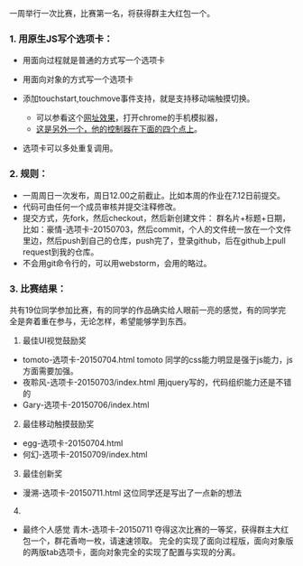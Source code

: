 一周举行一次比赛，比赛第一名，将获得群主大红包一个。
### 1. 用原生JS写个选项卡：
- 用面向过程就是普通的方式写一个选项卡
- 用面向对象的方式写一个选项卡
- 添加touchstart,touchmove事件支持，就是支持移动端触摸切换。

    - 可以参看这个[网址效果](http://www.superslide2.com/TouchSlide/demo/4.1txTab.html)，打开chrome的手机模拟器，
    - [这是另外一个，他的控制器在下面的四个点上](http://touchslider.com/)。

- 选项卡可以多处重复调用。

### 2. 规则：
- 一周周日一次发布，周日12.00之前截止。比如本周的作业在7.12日前提交。
- 代码可由任何一个成员审核并提交注释修改。
- 提交方式，先fork，然后checkout，然后新创建文件： 群名片+标题+日期，比如：豪情-选项卡-20150703，然后commit，个人的文件统一放在一个文件里边，然后push到自己的仓库，push完了，登录github，后在github上pull request到我的仓库。
- 不会用git命令行的，可以用webstorm，会用的略过。

### 3. 比赛结果：

共有19位同学参加比赛，有的同学的作品确实给人眼前一亮的感觉，有的同学完全是奔着重在参与，无论怎样，希望能够学到东西。
1. 最佳UI视觉鼓励奖

- tomoto-选项卡-20150704.html
 tomoto 同学的css能力明显是强于js能力，js方面需要加强。
- 夜聆风-选项卡-20150703/index.html
用jquery写的，代码组织能力还是不错的
- Gary-选项卡-20150706/index.html

2. 最佳移动触摸鼓励奖

- egg-选项卡-20150704.html
- 何幻-选项卡-20150709/index.html

3. 最佳创新奖
- 漫溯-选项卡-20150711.html
这位同学还是写出了一点新的想法

4.
- 最终个人感觉 青木-选项卡-20150711 夺得这次比赛的一等奖，获得群主大红包一个，群花香吻一枚，请速速领取。
完全的实现了面向过程版，面向对象版的两版tab选项卡，面向对象完全的实现了配置与实现的分离。
